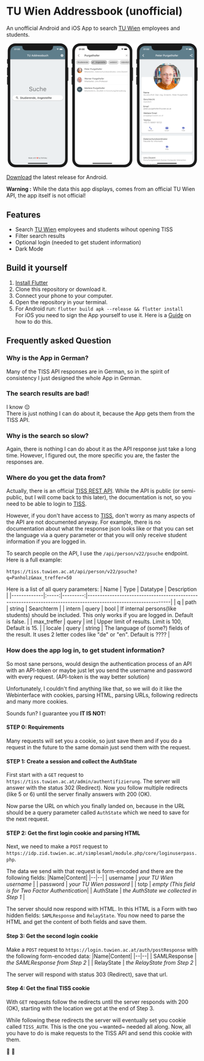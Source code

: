 # TU Wien Addressbook (unofficial)
An unofficial Android and iOS App to search [TU Wien](https://www.tuwien.at/en/) employees and students.

![Screenshot](screenshot.png)

[Download](https://github.com/flofriday/TU_Wien_Addressbook/releases/latest) the latest release for Android.

**Warning :** While the data this app displays, comes from an official TU Wien
API, the app itself is not official!

## Features
* Search [TU Wien](https://www.tuwien.at/en/) employees and students wihout opening TISS 
* Filter search results
* Optional login (needed to get student information)
* Dark Mode

## Build it yourself
1) [Install Flutter](https://flutter.dev/docs/get-started/install)
2) Clone this repository or download it.
3) Connect your phone to your computer.
4) Open the repository in your terminal.
5) For Android run: `flutter build apk --release && flutter install`<br>
For iOS you need to sign the App yourself to use it. Here is a 
[Guide](https://medium.com/front-end-weekly/how-to-test-your-flutter-ios-app-on-your-ios-device-75924bfd75a8) 
on how to do this. 

## Frequently asked Question

### Why is the App in German?
Many of the TISS API responses are in German, so in the spirit of consistency 
I just designed the whole App in German.

### The search results are bad!
I know :pensive:<br>
There is just nothing I can do about it, because the App gets them from the TISS 
API.

### Why is the search so slow?
Again, there is nothing I can do about it as the API response just take a long 
time. However, I figured out, the more specific you are, the faster the 
responses are.

### Where do you get the data from?
Actually, there is an official 
[TISS REST API](https://tiss.tuwien.ac.at/api/dokumentation). While the API is 
public (or semi-public, but I will come back to this later), the documentation 
is not, so you need to be able to login to [TISS](https://tiss.tuwien.ac.at/).

However, if you don't have access to [TISS](https://tiss.tuwien.ac.at/), don't worry as 
many aspects of the API are not documented anyway. For example, there is no 
documentation about what the response json looks like or that you can set 
the language via a query parameter or that you will only receive student
information if you are logged in.

To search people on the API, I use the `/api/person/v22/psuche` endpoint.
Here is a full example:
```
https://tiss.tuwien.ac.at/api/person/v22/psuche?q=Panholz&max_treffer=50
```

Here is a list of all query parameters:
| Name        |  Type | Datatype | Description                                                                                                    |
|-------------|:-----:|---------:|----------------------------------------------------------------------------------------------------------------|
| q           |  path |   string | Searchterm                                                                                                     |
| intern      | query |     bool | If internal persons(like students) should be included. This only works if you are logged in. Default is false. |
| max_treffer | query |      int | Upper limit of results. Limit is 100, Default is 15.                                                           |
| locale      | query | string   | The language of (some?) fields of the result. It uses 2 letter codes like "de" or "en". Default is ????        |

### How does the app log in, to get student information?
So most sane persons, would design the authentication process of an API with an 
API-token or maybe just let you send the username and password with every 
request. (API-token is the way better solution)

Unfortunately, I couldn't find anything like that, so we will do it like the 
Webinterface with cookies, parsing HTML, parsing URLs, following redirects and 
many more cookies.

Sounds fun? I guarantee you **IT IS NOT**!

#### STEP 0: Requirements
Many requests will set you a cookie, so just save them and if you do a request 
in the future to the same domain just send them with the request.

#### STEP 1: Create a session and collect the AuthState
First start with a `GET` request to 
`https://tiss.tuwien.ac.at/admin/authentifizierung`. The server will answer with
the status 302 (Redirect). Now you follow multiple redirects (like 5 or 6) 
until the server finally answers with 200 (OK).

Now parse the URL on which you finally landed on, because in the URL should be
a query parameter called `AuthState` which we need to save for the next request.

#### STEP 2: Get the first login cookie and parsing HTML
Next, we need to make a `POST` request to 
`https://idp.zid.tuwien.ac.at/simplesaml/module.php/core/loginuserpass.php`.

The data we send with that request is form-encoded and there are the following
fields:
|Name|Content|
|--|--|
| username  | *your TU Wien username*                |
| password  | *your TU Wien password*                |
| totp      | *empty (This field is for Two Factor Authentication*|
| AuthState | *the AuthState we collected in Step 1* |

The server should now respond with HTML. In this HTML is a Form with two hidden
fields: `SAMLResponse` and `RelayState`. You now need to parse the HTML and get
the content of both fields and save them.

#### Step 3: Get the second login cookie
Make a `POST` request to `https://login.tuwien.ac.at/auth/postResponse` with
the following form-encoded data:
|Name|Content|
|--|--|
| SAMLResponse | *the SAMLResponse from Step 2* |
| RelayState   | *the RelayState from Step 2*   |

The server will respond with status 303 (Redirect), save that url.

#### Step 4: Get the final TISS cookie
With `GET` requests follow the redirects until the server responds with 
200 (OK), starting with the location we got at the end of Step 3.

While following these redirects the server will eventually set you cookie called 
`TISS_AUTH`. This is the one you ~wanted~ needed all along. Now, all you have 
to do is make requests to the TISS API and send this cookie with them. 

🥳 🎉
